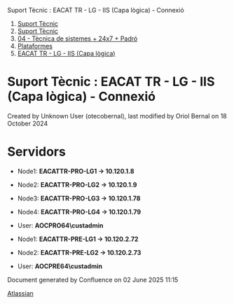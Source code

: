 Suport Tècnic : EACAT TR - LG - IIS (Capa lògica) - Connexió  

1.  [Suport Tècnic](index.md)
2.  [Suport Tècnic](13893782.md)
3.  [04 - Tècnica de sistemes + 24x7 + Padró](26313202.md)
4.  [Plataformes](Plataformes_41520520.md)
5.  [EACAT TR - LG - IIS (Capa lògica)](41520685.md)

Suport Tècnic : EACAT TR - LG - IIS (Capa lògica) - Connexió
============================================================

Created by Unknown User (otecobernal), last modified by Oriol Bernal on 18 October 2024

Servidors 
==========

*   Node1: **EACATTR-PRO-LG1 → 10.120.1.8 **[](https://pam.aoc.cat/SecretServer/app/#/secrets/525/general)**** 
    
*   Node2: **EACATTR-PRO-LG2 → 10.120.1.9 **[](https://pam.aoc.cat/SecretServer/app/#/secrets/526/general)**** 
*   Node3: **EACATTR-PRO-LG3 → 10.120.1.78 **[](https://pam.aoc.cat/SecretServer/app/#/secrets/527/general)**** 
*   Node4: **EACATTR-PRO-LG4 → 10.120.1.79 **[](https://pam.aoc.cat/SecretServer/app/#/secrets/528/general)**** 
*   User: **AOCPRO64\\custadmin**

*   Node1: **EACATTR-PRE-LG1 → 10.120.2.72 **[](https://pam.aoc.cat/SecretServer/app/#/secrets/534/general)**** 
    
*   Node2: **EACATTR-PRE-LG2 → 10.120.2.73 **[](https://pam.aoc.cat/SecretServer/app/#/secrets/535/general)**** 
*   User: **AOCPRE64\\custadmin**

Document generated by Confluence on 02 June 2025 11:15

[Atlassian](http://www.atlassian.com/)